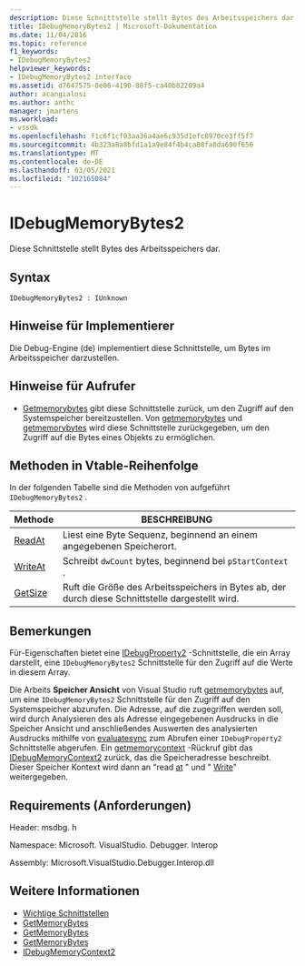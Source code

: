 ```yaml
---
description: Diese Schnittstelle stellt Bytes des Arbeitsspeichers dar.
title: IDebugMemoryBytes2 | Microsoft-Dokumentation
ms.date: 11/04/2016
ms.topic: reference
f1_keywords:
- IDebugMemoryBytes2
helpviewer_keywords:
- IDebugMemoryBytes2 interface
ms.assetid: d7647575-0e06-4190-88f5-ca40b82209a4
author: acangialosi
ms.author: anthc
manager: jmartens
ms.workload:
- vssdk
ms.openlocfilehash: f1c6f1cf03aa36a4ae6c935d1efc8970ce3ff5f7
ms.sourcegitcommit: 4b323a8a8bfd1a1a9e84f4b4ca88fa8da690f656
ms.translationtype: MT
ms.contentlocale: de-DE
ms.lasthandoff: 03/05/2021
ms.locfileid: "102165084"
---
```

# <a name="idebugmemorybytes2"></a>IDebugMemoryBytes2
Diese Schnittstelle stellt Bytes des Arbeitsspeichers dar.

## <a name="syntax"></a>Syntax

```
IDebugMemoryBytes2 : IUnknown
```

## <a name="notes-for-implementers"></a>Hinweise für Implementierer
 Die Debug-Engine (de) implementiert diese Schnittstelle, um Bytes im Arbeitsspeicher darzustellen.

## <a name="notes-for-callers"></a>Hinweise für Aufrufer
- [Getmemorybytes](../../../extensibility/debugger/reference/idebugprogram2-getmemorybytes.md) gibt diese Schnittstelle zurück, um den Zugriff auf den Systemspeicher bereitzustellen. Von [getmemorybytes](../../../extensibility/debugger/reference/idebugproperty2-getmemorybytes.md) und [getmemorybytes](../../../extensibility/debugger/reference/idebugreference2-getmemorybytes.md) wird diese Schnittstelle zurückgegeben, um den Zugriff auf die Bytes eines Objekts zu ermöglichen.

## <a name="methods-in-vtable-order"></a>Methoden in Vtable-Reihenfolge
 In der folgenden Tabelle sind die Methoden von aufgeführt `IDebugMemoryBytes2` .

|Methode|BESCHREIBUNG|
|------------|-----------------|
|[ReadAt](../../../extensibility/debugger/reference/idebugmemorybytes2-readat.md)|Liest eine Byte Sequenz, beginnend an einem angegebenen Speicherort.|
|[WriteAt](../../../extensibility/debugger/reference/idebugmemorybytes2-writeat.md)|Schreibt `dwCount` bytes, beginnend bei `pStartContext` .|
|[GetSize](../../../extensibility/debugger/reference/idebugmemorybytes2-getsize.md)|Ruft die Größe des Arbeitsspeichers in Bytes ab, der durch diese Schnittstelle dargestellt wird.|

## <a name="remarks"></a>Bemerkungen
 Für-Eigenschaften bietet eine [IDebugProperty2](../../../extensibility/debugger/reference/idebugproperty2.md) -Schnittstelle, die ein Array darstellt, eine `IDebugMemoryBytes2` Schnittstelle für den Zugriff auf die Werte in diesem Array.

 Die Arbeits **Speicher Ansicht** von Visual Studio ruft [getmemorybytes](../../../extensibility/debugger/reference/idebugprogram2-getmemorybytes.md) auf, um eine `IDebugMemoryBytes2` Schnittstelle für den Zugriff auf den Systemspeicher abzurufen. Die Adresse, auf die zugegriffen werden soll, wird durch Analysieren des als Adresse eingegebenen Ausdrucks in die Speicher Ansicht und anschließendes Auswerten des analysierten Ausdrucks mithilfe von [evaluatesync](../../../extensibility/debugger/reference/idebugexpression2-evaluatesync.md) zum Abrufen einer `IDebugProperty2` Schnittstelle abgerufen. Ein [getmemorycontext](../../../extensibility/debugger/reference/idebugproperty2-getmemorycontext.md) -Rückruf gibt das [IDebugMemoryContext2](../../../extensibility/debugger/reference/idebugmemorycontext2.md) zurück, das die Speicheradresse beschreibt. Dieser Speicher Kontext wird dann an "read [at](../../../extensibility/debugger/reference/idebugmemorybytes2-readat.md) " und " [Write](../../../extensibility/debugger/reference/idebugmemorybytes2-writeat.md)" weitergegeben.

## <a name="requirements"></a>Requirements (Anforderungen)
 Header: msdbg. h

 Namespace: Microsoft. VisualStudio. Debugger. Interop

 Assembly: Microsoft.VisualStudio.Debugger.Interop.dll

## <a name="see-also"></a>Weitere Informationen
- [Wichtige Schnittstellen](../../../extensibility/debugger/reference/core-interfaces.md)
- [GetMemoryBytes](../../../extensibility/debugger/reference/idebugprogram2-getmemorybytes.md)
- [GetMemoryBytes](../../../extensibility/debugger/reference/idebugproperty2-getmemorybytes.md)
- [GetMemoryBytes](../../../extensibility/debugger/reference/idebugreference2-getmemorybytes.md)
- [IDebugMemoryContext2](../../../extensibility/debugger/reference/idebugmemorycontext2.md)
